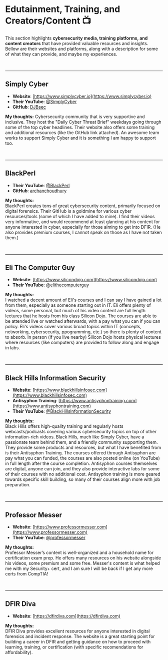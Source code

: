 # Edutainment, Training, and Creators/Content 📺

  This section highlights **cybersecurity media, training platforms, and content creators** that have provided valuable resources and insights. Bellow are their websites and platforms, along with a description for some of what they can provide, and maybe my experiences.

<br>

---

## Simply Cyber  
- **Website**: [https://www.simplycyber.io](https://www.simplycyber.io)  
- **Their YouTube**: [@SimplyCyber](https://www.youtube.com/@SimplyCyber)  
- **GitHub**: [DJBsec](https://github.com/DJBsec)  

**My thoughts:** 
  Cybersecurity community that is very supportive and inclusive. They host the "Daily Cyber Threat Brief" weekdays going through some of the top cyber headlines. Their website also offers some training and additional resources (like the GitHub link attached). An awesome team works to support Simply Cyber and it is something I am happy to support too.

<br>

---

## BlackPerl  
- **Their YouTube**: [@BlackPerl](https://www.youtube.com/@BlackPerl)  
- **GitHub**: [archanchoudhury](https://github.com/archanchoudhury)  

**My thoughts:**  
  BlackPerl creates tons of great cybersecurity content, primarily focused on digital forensics. Their GitHub is a goldmine for various cyber resources/tools (some of which I have added to mine). I find their videos very informative, and would recommend at least glancing at his content for anyone interested in cyber, especially for those aiming to get into DFIR. (He also provides premium courses, I cannot speak on those as I have not taken them.)

<br>

---

## Eli The Computer Guy  
- **Website**: [https://www.silicondojo.com](https://www.silicondojo.com)  
- **Their YouTube**: [@elithecomputerguy](https://www.youtube.com/@elithecomputerguy)  

**My thoughts:**  
  I watched a decent amount of Eli's courses and I can say I have gained a lot from them, especially as someone starting out in IT. Eli offers plenty of videos, some personal, but much of his video content are full length lectures that he hosts from his class Silicon Dojo.
The courses are able to be attended live or watched afterwards, with a pay what you can if you can policy. Eli's videos cover various broad topics within IT (concepts, networking, cybersecurity, ppogramming, etc.) so there is plenty of content to absorb. In person (if you live nearby) Silicon Dojo hosts physical lectures where resources (like computers) are provided to follow along and engage in labs.

<br>

---

## Black Hills Information Security  
- **Website**: [https://www.blackhillsinfosec.com](https://www.blackhillsinfosec.com)  
- **Antisyphon Training**: [https://www.antisyphontraining.com](https://www.antisyphontraining.com)  
- **Their YouTube**: [@BlackHillsInformationSecurity](https://www.youtube.com/@BlackHillsInformationSecurity)  

**My thoughts:**  
  Black Hills offers high-quality training and regularly hosts webcasts/podcasts covering various cybersecurity topics on top of other information-rich videos. Black Hills, much like Simply Cyber, have a passionate team behind them, and a friendly community supporting them. They provide some products and resources, but what I have benefited from is their Antisyphon Training. The courses offered through Antisyphon are pay what you can funded, the courses are also posted online (on YouTube) in full length after the course completion. Antisyphon courses themselves are digital, anyone can join, and they also provide interactive labs for some of their courses with no additional cost. Antisyphon training is more geared towards specific skill building, so many of their courses align more with job preparation.

<br>

---

## Professor Messer  
- **Website**: [https://www.professormesser.com](https://www.professormesser.com)  
- **Their YouTube**: [@professormesser](https://www.youtube.com/@professormesser)  

**My thoughts:**  
  Professor Messer’s content is well-organized and a household name for certification exam prep. He offers many resources on his website alongside his videos, some premium and some free. Messer's content is what helped me with my Security+ cert, and I am sure I will be back if I get any more certs from CompTIA!

<br>

---

## DFIR Diva  
- **Website**: [https://dfirdiva.com](https://dfirdiva.com)  

**My thoughts:**  
  DFIR Diva provides excellent resources for anyone interested in digital forensics and incident response. The website is a great starting point for building a career in DFIR and getting guidance on how to proceed with learning, training, or certification (with specific recomendations for affordability).
